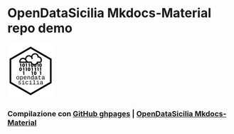 # OpenDataSicilia Mkdocs-Material repo demo

[![logo ods](docs/img/logo.png)](http://opendatasicilia.it/)

### Compilazione con [GitHub ghpages](https://squidfunk.github.io/mkdocs-material/publishing-your-site/#with-github-actions) | [OpenDataSicilia Mkdocs-Material](https://opendatasicilia.github.io/ods-mkdocs-material/)


